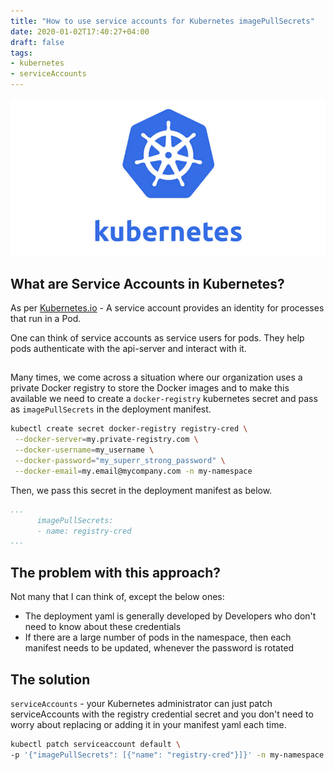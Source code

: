 ```yaml
---
title: "How to use service accounts for Kubernetes imagePullSecrets"
date: 2020-01-02T17:40:27+04:00
draft: false
tags:
- kubernetes
- serviceAccounts
---
```

![Kubernetes](/kubernetes.jpg)
## What are Service Accounts in Kubernetes?
As per [Kubernetes.io](https://kubernetes.io/docs/tasks/configure-pod-container/configure-service-account/) - A service account provides an identity for processes that run in a Pod.

One can think of service accounts as service users for pods. They help pods authenticate with the api-server and interact with it.

##

Many times, we come across a situation where our organization uses a private Docker registry to store the Docker images and to make this available we need to create a `docker-registry` kubernetes secret and pass as `imagePullSecrets` in the deployment manifest.


```sh
kubectl create secret docker-registry registry-cred \
 --docker-server=my.private-registry.com \
 --docker-username=my_username \
 --docker-password="my_superr_strong_password" \
 --docker-email=my.email@mycompany.com -n my-namespace
```


Then, we pass this secret in the deployment manifest as below.
```yml
...
      imagePullSecrets:
      - name: registry-cred
...

```


## The problem with this approach?
Not many that I can think of, except the below ones:
* The deployment yaml is generally developed by Developers who don't need to know about these credentials
* If there are a large number of pods in the namespace, then each manifest needs to be updated, whenever the password is rotated


## The solution
`serviceAccounts` - your Kubernetes administrator can just patch serviceAccounts with the registry credential secret and you don't need to worry about replacing or adding it in your manifest yaml each time.


```sh
kubectl patch serviceaccount default \
-p '{"imagePullSecrets": [{"name": "registry-cred"}]}' -n my-namespace
```

